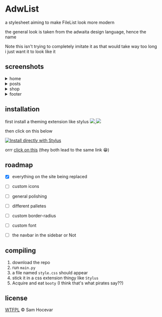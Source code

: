 # AdwList

a stylesheet aiming to make FileList look more modern

the general look is taken from the adwaita design language, hence the name

Note this isn't trying to completely imitate it as that would take way too long i just want it to look like it


## screenshots

<details>
<summary>home</summary>
<img src="https://github.com/danatationn/adwlist/blob/main/screenshots/sshot_home.png?raw=true">
</details>

<details>
<summary>posts</summary>
<img src="https://github.com/danatationn/adwlist/blob/main/screenshots/sshot_post.png?raw=true">
</details>

<details>
<summary>shop</summary>
<img src="https://github.com/danatationn/adwlist/blob/main/screenshots/sshot_shop.png?raw=true">
</details>

<details>
<summary>footer</summary>
<img src="https://github.com/danatationn/adwlist/blob/main/screenshots/sshot_home2.png?raw=true">
</details>

## installation

first install a theming extension like stylus
<a href="https://chromewebstore.google.com/detail/stylus/clngdbkpkpeebahjckkjfobafhncgmne"> <img width="16" src="https://cdn.simpleicons.org/googlechrome"> </a>
<a href="https://addons.mozilla.org/en-US/firefox/addon/styl-us/"> <img width="16" src="https://cdn.simpleicons.org/firefoxbrowser"> </a>


then click on this below

[![Install directly with Stylus](https://img.shields.io/badge/Install%20directly%20with-Stylus-238b8b.svg)](https://github.com/danatationn/adwlist/raw/refs/heads/main/style.user.css)

orrr [click on this](https://github.com/danatationn/adwlist/raw/refs/heads/main/style.user.css) (they both lead to the same link 😁)


## roadmap
- [x] everything on the site being replaced
- [ ] custom icons
- [ ] general polishing
- [ ] different palletes
- [ ] custom border-radius
- [ ] custom font
- [ ] the navbar in the sidebar or Not


## compiling
1. download the repo
2. run `main.py`
3. a file named `style.css` should appear
4. stick it in a css extension thingy like `Stylus`
5. Acquire and eat `booty` (I think that's what pirates say??)


## license
[WTFPL](https://github.com/danatationn/adwlist/blob/main/LICENSE) © Sam Hocevar